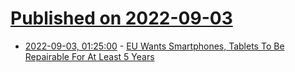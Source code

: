 # [Published on 2022-09-03](index.md)

* [2022-09-03, 01:25:00](https://hardware.slashdot.org/story/22/09/02/2119252/eu-wants-smartphones-tablets-to-be-repairable-for-at-least-5-years?utm_source=rss1.0mainlinkanon&utm_medium=feed) - [EU Wants Smartphones, Tablets To Be Repairable For At Least 5 Years](https://hardware.slashdot.org/story/22/09/02/2119252/eu-wants-smartphones-tablets-to-be-repairable-for-at-least-5-years?utm_source=rss1.0mainlinkanon&utm_medium=feed)
